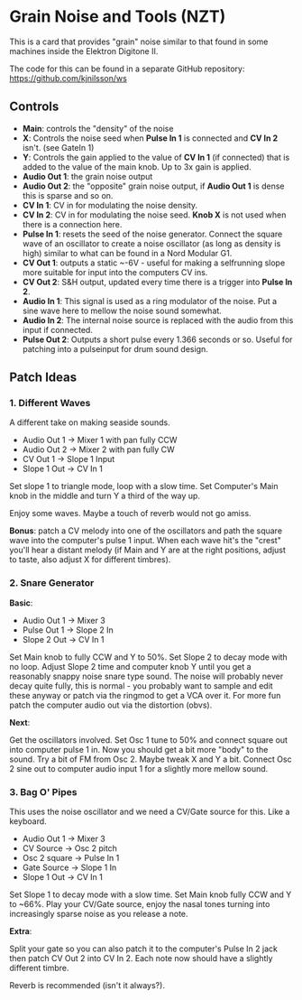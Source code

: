 # Grain Noise and Tools (NZT)

This is a card that provides "grain" noise similar to that found in some machines
inside the Elektron Digitone II.

The code for this can be found in a separate GitHub repository: https://github.com/kjnilsson/ws


## Controls

* **Main**: controls the "density" of the noise
* **X**: Controls the noise seed when **Pulse In 1** is connected and **CV In 2** isn't. (see GateIn 1)
* **Y**: Controls the gain applied to the value of **CV In 1** (if connected) that is added to the
value of the main knob. Up to 3x gain is applied.
* **Audio Out 1**: the grain noise output
* **Audio Out 2**: the "opposite" grain noise output, if **Audio Out 1** is dense this is sparse and so on.
* **CV In 1**: CV in for modulating the noise density.
* **CV In 2**: CV in for modulating the noise seed. **Knob X** is not used when there is
a connection here.
* **Pulse In 1**: resets the seed of the noise generator. Connect the square wave of an oscillator to create a noise oscillator (as long as density is high) similar to what can be found in a Nord Modular G1.
* **CV Out 1**: outputs a static ~-6V - useful for making a selfrunning slope more suitable for
input into the computers CV ins.
* **CV Out 2**: S&H output, updated every time there is a trigger into **Pulse In 2**.
* **Audio In 1**: This signal is used as a ring modulator of the noise. Put a sine wave
here to mellow the noise sound somewhat.
* **Audio In 2**: The internal noise source is replaced with the audio from this input if connected.
* **Pulse Out 2**: Outputs a short pulse every 1.366 seconds or so. Useful for patching into a pulseinput for drum sound design.


## Patch Ideas

### 1. Different Waves

A different take on making seaside sounds.

* Audio Out 1 -> Mixer 1 with pan fully CCW
* Audio Out 2 -> Mixer 2 with pan fully CW
* CV Out 1 -> Slope 1 Input
* Slope 1 Out -> CV In 1

Set slope 1 to triangle mode, loop with a slow time.
Set Computer's Main knob in the middle and turn Y a third of the way up.

Enjoy some waves. Maybe a touch of reverb would not go amiss.

**Bonus**: patch a CV melody into one of the oscillators and path the square wave into
the computer's pulse 1 input. When each wave hit's the "crest" you'll hear a
distant melody (if Main and Y are at the right positions, adjust to taste, also
adjust X for different timbres).

### 2. Snare Generator

**Basic**:

* Audio Out 1 -> Mixer 3
* Pulse Out 1 -> Slope 2 In
* Slope 2 Out -> CV In 1

Set Main knob to fully CCW and Y to 50%. Set Slope 2 to decay mode with no loop.
Adjust Slope 2 time and computer knob Y until you get a reasonably
snappy noise snare type sound. The noise will probably never decay quite fully,
this is normal - you probably want to sample and edit these anyway or patch
via the ringmod to get a VCA over it.
For more fun patch the computer audio out via the distortion (obvs).

**Next**:

Get the oscillators involved.
Set Osc 1 tune to 50% and connect square out into computer pulse 1 in. Now you
should get a bit more "body" to the sound. Try a bit of FM from Osc 2.
Maybe tweak X and Y a bit.
Connect Osc 2 sine out to computer audio input 1 for a slightly more mellow
sound.

### 3. Bag O' Pipes

This uses the noise oscillator and we need a CV/Gate source for this. Like a
keyboard.

* Audio Out 1 -> Mixer 3
* CV Source -> Osc 2 pitch
* Osc 2 square -> Pulse In 1
* Gate Source -> Slope 1 In
* Slope 1 Out -> CV In 1

Set Slope 1 to decay mode with a slow time. Set Main knob fully CCW and Y to
~66%. Play your CV/Gate source, enjoy the nasal tones turning into increasingly
sparse noise as you release a note.

**Extra**:

Split your gate so you can also patch it to the computer's Pulse In 2 jack then
patch CV Out 2 into CV In 2. Each note now should have a slightly different timbre.

Reverb is recommended (isn't it always?).

